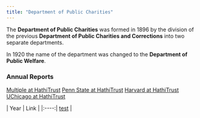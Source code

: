 ```yaml
---
title: "Department of Public Charities"
---
```


The **Department of Public Charities** was formed in 1896 by the division of the previous **Department of Public Charities and Corrections** into two separate departments.

In 1920 the name of the department was changed to the **Department of Public Welfare**.

### Annual Reports

[Multiple at HathiTrust](https://catalog.hathitrust.org/Record/008373521)
[Penn State at HathiTrust](https://catalog.hathitrust.org/Record/009808984)
[Harvard at HathiTrust](https://catalog.hathitrust.org/Record/100328701)
[UChicago at HathiTrust](https://catalog.hathitrust.org/Record/100726977)

| Year | Link |
|:----:| [test](URL) |
